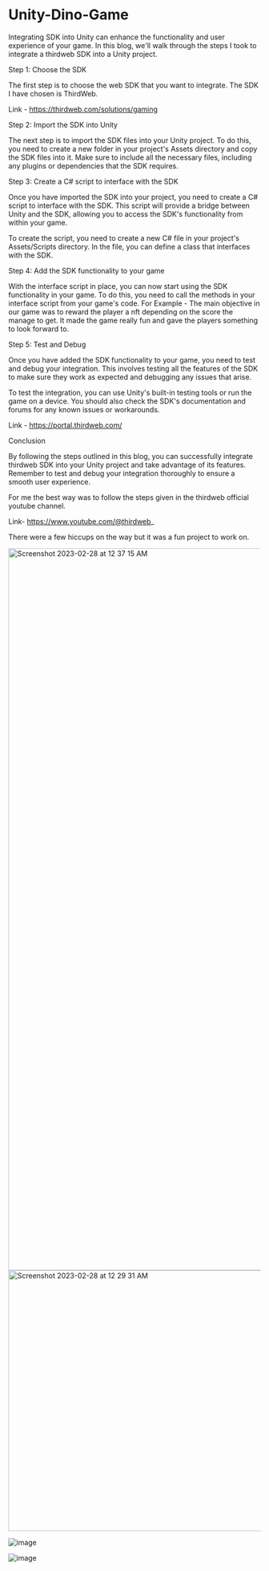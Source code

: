 # Unity-Dino-Game

Integrating SDK into Unity can enhance the functionality and user experience of your game. In this blog, we'll walk through the steps I took to integrate a thirdweb SDK into a Unity project.

Step 1: Choose the SDK

The first step is to choose the web SDK that you want to integrate. The SDK I have chosen is ThirdWeb.

Link - https://thirdweb.com/solutions/gaming

Step 2: Import the SDK into Unity

The next step is to import the SDK files into your Unity project. To do this, you need to create a new folder in your project's Assets directory and copy the SDK files into it. Make sure to include all the necessary files, including any plugins or dependencies that the SDK requires.

Step 3: Create a C# script to interface with the SDK

Once you have imported the SDK into your project, you need to create a C# script to interface with the SDK. This script will provide a bridge between Unity and the SDK, allowing you to access the SDK's functionality from within your game.

To create the script, you need to create a new C# file in your project's Assets/Scripts directory. In the file, you can define a class that interfaces with the SDK. 

Step 4: Add the SDK functionality to your game

With the interface script in place, you can now start using the SDK functionality in your game. To do this, you need to call the methods in your interface script from your game's code.
For Example - The main objective in our game was to reward the player a nft depending on the score the manage to get. It made the game really fun and gave the players something to look forward to.

Step 5: Test and Debug

Once you have added the SDK functionality to your game, you need to test and debug your integration. This involves testing all the features of the SDK to make sure they work as expected and debugging any issues that arise.

To test the integration, you can use Unity's built-in testing tools or run the game on a device. You should also check the SDK's documentation and forums for any known issues or workarounds.

Link - https://portal.thirdweb.com/


Conclusion

By following the steps outlined in this blog, you can successfully integrate thirdweb SDK into your Unity project and take advantage of its features. Remember to test and debug your integration thoroughly to ensure a smooth user experience.

For me the best way was to follow the steps given in the thirdweb official youtube channel.

Link- https://www.youtube.com/@thirdweb_

There were a few hiccups on the way but it was a fun project to work on.


<img width="1440" alt="Screenshot 2023-02-28 at 12 37 15 AM" src="https://user-images.githubusercontent.com/94656684/221663680-b7133d11-1778-4f16-bef9-ef34b8b0842b.png">


<img width="520" alt="Screenshot 2023-02-28 at 12 29 31 AM" src="https://user-images.githubusercontent.com/94656684/221664701-eef61442-1d5f-4893-8f36-1f7eba57c2c7.png">

![image](https://user-images.githubusercontent.com/94656684/221664403-f30e8ffb-33c3-4fa0-829e-174874a11a4f.png)

![image](https://user-images.githubusercontent.com/94656684/221664557-910e3c73-17ac-4f65-84b6-ea9df69ff8ec.png)



